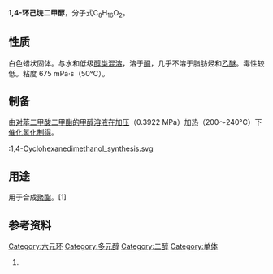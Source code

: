 **1,4-环己烷二甲醇**，分子式C<sub>8</sub>H<sub>16</sub>O<sub>2</sub>。

## 性质

白色蜡状固体。与水和低级[醇类混溶](../Page/醇.md "wikilink")，溶于[酮](../Page/酮.md "wikilink")，几乎不溶于脂肪烃和[乙醚](../Page/乙醚.md "wikilink")。毒性较低。粘度
675 mPa·s（50°C）。

## 制备

由[对苯二甲酸二甲酯的](../Page/对苯二甲酸二甲酯.md "wikilink")[甲醇溶液在加压](../Page/甲醇.md "wikilink")（0.3922
MPa）加热（200～240°C）下[催化氢化制得](../Page/催化氢化.md "wikilink")。


:[1,4-Cyclohexanedimethanol_synthesis.svg](https://zh.wikipedia.org/wiki/File:1,4-Cyclohexanedimethanol_synthesis.svg "fig:1,4-Cyclohexanedimethanol_synthesis.svg")

## 用途

用于合成[聚酯](../Page/聚酯.md "wikilink")。\[1\]

## 参考资料

[Category:六元环](https://zh.wikipedia.org/wiki/Category:六元环 "wikilink")
[Category:多元醇](https://zh.wikipedia.org/wiki/Category:多元醇 "wikilink")
[Category:二醇](https://zh.wikipedia.org/wiki/Category:二醇 "wikilink")
[Category:单体](https://zh.wikipedia.org/wiki/Category:单体 "wikilink")

1.